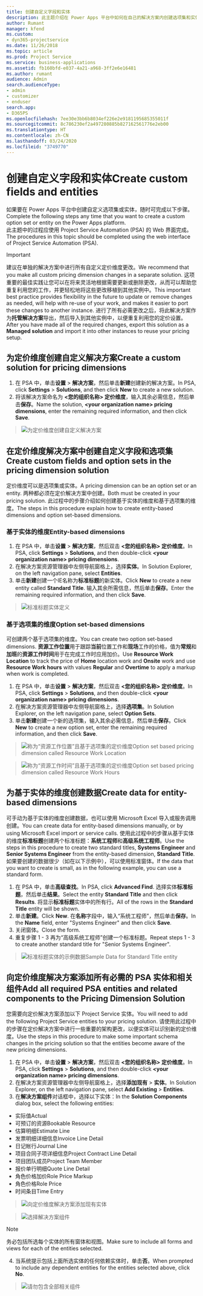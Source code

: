 ```yaml
---
title: 创建自定义字段和实体
description: 此主题介绍在 Power Apps 平台中如何在自己的解决方案内创建选项集和实体。
author: Rumant
manager: kfend
ms.custom:
- dyn365-projectservice
ms.date: 11/26/2018
ms.topic: article
ms.prod: Project Service
ms.service: business-applications
ms.assetid: fb160bfd-e037-4a21-a968-3ff2e6e16481
ms.author: rumant
audience: Admin
search.audienceType:
- admin
- customizer
- enduser
search.app:
- D365PS
ms.openlocfilehash: 7ee30e3bb6b8034ef226e2e9181195685355011f
ms.sourcegitcommit: 8c786230ef2a497280885b827162561776e2eb00
ms.translationtype: HT
ms.contentlocale: zh-CN
ms.lasthandoff: 03/24/2020
ms.locfileid: "3749770"
---
```

# <a name="create-custom-fields-and-entities"></a><span data-ttu-id="eaa4f-103">创建自定义字段和实体</span><span class="sxs-lookup"><span data-stu-id="eaa4f-103">Create custom fields and entities</span></span> 

<span data-ttu-id="eaa4f-104">如果要在 Power Apps 平台中创建自定义选项集或实体，随时可完成以下步骤。</span><span class="sxs-lookup"><span data-stu-id="eaa4f-104">Complete the following steps any time that you want to create a custom option set or entity on the Power Apps platform.</span></span>  
<span data-ttu-id="eaa4f-105">此主题中的过程应使用 Project Service Automation (PSA) 的 Web 界面完成。</span><span class="sxs-lookup"><span data-stu-id="eaa4f-105">The procedures in this topic should be completed using the web interface of Project Service Automation (PSA).</span></span>

> [!IMPORTANT]
> <span data-ttu-id="eaa4f-106">建议在单独的解决方案中进行所有自定义定价维度更改。</span><span class="sxs-lookup"><span data-stu-id="eaa4f-106">We recommend that you make all custom pricing dimension changes in a separate solution.</span></span> <span data-ttu-id="eaa4f-107">这项重要的最佳实践让您可以在将来灵活地根据需要更新或删除更改，从而可以帮助您重复利用您的工作，并更轻松地将这些更改移植到其他实例中。</span><span class="sxs-lookup"><span data-stu-id="eaa4f-107">This important best practice provides flexibility in the future to update or remove changes as needed, will help with re-use of your work, and makes it easier to port these changes to another instance.</span></span> <span data-ttu-id="eaa4f-108">进行了所有必需更改之后，将此解决方案作为**托管解决方案**导出，然后导入到其他实例中，以便重复利用您的定价设置。</span><span class="sxs-lookup"><span data-stu-id="eaa4f-108">After you have made all of the required changes, export this solution as a **Managed solution** and import it into other instances to reuse your pricing setup.</span></span>


## <a name="create-a-custom-solution-for-pricing-dimensions"></a><span data-ttu-id="eaa4f-109">为定价维度创建自定义解决方案</span><span class="sxs-lookup"><span data-stu-id="eaa4f-109">Create a custom solution for pricing dimensions</span></span>
1. <span data-ttu-id="eaa4f-110">在 PSA 中，单击**设置** > **解决方案**，然后单击**新建**创建新的解决方案。</span><span class="sxs-lookup"><span data-stu-id="eaa4f-110">In PSA, click **Settings** > **Solutions**, and then click **New** to create a new solution.</span></span> 
2. <span data-ttu-id="eaa4f-111">将该解决方案命名为 **\<您的组织名称> 定价维度**，输入其余必需信息，然后单击**保存**。</span><span class="sxs-lookup"><span data-stu-id="eaa4f-111">Name the solution, **\<your organization name> pricing dimensions**, enter the remaining required information, and then click **Save**.</span></span>

> ![为定价维度创建自定义解决方案](media/Creation-of-custom-pricing-dimension-solution.PNG)
  
## <a name="create-custom-fields-and-option-sets-in-the-pricing-dimension-solution"></a><span data-ttu-id="eaa4f-113">在定价维度解决方案中创建自定义字段和选项集</span><span class="sxs-lookup"><span data-stu-id="eaa4f-113">Create custom fields and option sets in the pricing dimension solution</span></span>

<span data-ttu-id="eaa4f-114">定价维度可以是选项集或实体。</span><span class="sxs-lookup"><span data-stu-id="eaa4f-114">A pricing dimension can be an option set or an entity.</span></span> <span data-ttu-id="eaa4f-115">两种都必须在定价解决方案中创建。</span><span class="sxs-lookup"><span data-stu-id="eaa4f-115">Both must be created in your pricing solution.</span></span> <span data-ttu-id="eaa4f-116">此过程中的步骤介绍如何创建基于实体的维度和基于选项集的维度。</span><span class="sxs-lookup"><span data-stu-id="eaa4f-116">The steps in this procedure explain how to create entity-based dimensions and option set-based dimensions.</span></span>

### <a name="entity-based-dimensions"></a><span data-ttu-id="eaa4f-117">基于实体的维度</span><span class="sxs-lookup"><span data-stu-id="eaa4f-117">Entity-based dimensions</span></span>

1. <span data-ttu-id="eaa4f-118">在 PSA 中，单击**设置** > **解决方案**，然后双击 **\<您的组织名称> 定价维度**。</span><span class="sxs-lookup"><span data-stu-id="eaa4f-118">In PSA, click **Settings** > **Solutions**, and then double-click **\<your organization name> pricing dimensions**.</span></span>
2. <span data-ttu-id="eaa4f-119">在解决方案资源管理器中左侧导航窗格上，选择**实体**。</span><span class="sxs-lookup"><span data-stu-id="eaa4f-119">In Solution Explorer, on the left navigation pane, select **Entities**.</span></span>
3. <span data-ttu-id="eaa4f-120">单击**新建**创建一个IE名称为**标准标题**的新实体。</span><span class="sxs-lookup"><span data-stu-id="eaa4f-120">Click **New** to create a new entity called **Standard Title**.</span></span> <span data-ttu-id="eaa4f-121">输入其余所需信息，然后单击**保存**。</span><span class="sxs-lookup"><span data-stu-id="eaa4f-121">Enter the remaining required information, and then click **Save**.</span></span>

> ![标准标题实体定义](media/Standard-Title-entity-definition.png)


### <a name="option-set-based-dimensions"></a><span data-ttu-id="eaa4f-123">基于选项集的维度</span><span class="sxs-lookup"><span data-stu-id="eaa4f-123">Option set-based dimensions</span></span> 
<span data-ttu-id="eaa4f-124">可创建两个基于选项集的维度。</span><span class="sxs-lookup"><span data-stu-id="eaa4f-124">You can create two option set-based dimensions.</span></span> <span data-ttu-id="eaa4f-125">**资源工作位置**用于跟踪**当前**位置工作和**现场**工作的价格，值为**常规**和**加班**的**资源工作时间**用于在完成工作时应用加价。</span><span class="sxs-lookup"><span data-stu-id="eaa4f-125">Use **Resource Work Location** to track the price of **Home** location work and **Onsite** work and use **Resource Work hours** with values **Regular** and **Overtime** to apply a markup when work is completed.</span></span>


1. <span data-ttu-id="eaa4f-126">在 PSA 中，单击**设置** > **解决方案**，然后双击 **\<您的组织名称> 定价维度**。</span><span class="sxs-lookup"><span data-stu-id="eaa4f-126">In PSA, click **Settings** > **Solutions**, and then double-click  **\<your organization name> pricing dimensions**.</span></span> 
2. <span data-ttu-id="eaa4f-127">在解决方案资源管理器中左侧导航窗格上，选择**选项集**。</span><span class="sxs-lookup"><span data-stu-id="eaa4f-127">In Solution Explorer, on the left navigation pane, select  **Option Sets**.</span></span> 
3. <span data-ttu-id="eaa4f-128">单击**新建**创建一个新的选项集，输入其余必需信息，然后单击**保存**。</span><span class="sxs-lookup"><span data-stu-id="eaa4f-128">Click **New** to create a new option set, enter the remaining required information, and then click **Save**.</span></span>

> ![<span data-ttu-id="eaa4f-129">称为“资源工作位置”且基于选项集的定价维度</span><span class="sxs-lookup"><span data-stu-id="eaa4f-129">Option set based pricing dimension called Resource Work Location</span></span> ](media/Option-set-PD-called-Resource-Work-Location.png)

> ![<span data-ttu-id="eaa4f-130">称为“资源工作时间”且基于选项集的定价维度</span><span class="sxs-lookup"><span data-stu-id="eaa4f-130">Option set based pricing dimension called Resource Work Hours</span></span> ](media/Option-set-PD-called-Resource-Work-Hours.PNG)


## <a name="create-data-for-entity-based-dimensions"></a><span data-ttu-id="eaa4f-131">为基于实体的维度创建数据</span><span class="sxs-lookup"><span data-stu-id="eaa4f-131">Create data for entity-based dimensions</span></span>

<span data-ttu-id="eaa4f-132">可手动为基于实体的维度创建数据，也可以使用 Microsoft Excel 导入或服务调用创建。</span><span class="sxs-lookup"><span data-stu-id="eaa4f-132">You can create data for entity-based dimensions manually, or by using Microsoft Excel import or service calls.</span></span> <span data-ttu-id="eaa4f-133">使用此过程中的步骤从基于实体的维度**标准标题**创建两个标准标题：**系统工程师**和**高级系统工程师**。</span><span class="sxs-lookup"><span data-stu-id="eaa4f-133">Use the steps in this procedure to create two standard titles, **Systems Engineer** and **Senior Systems Engineer** from the entity-based dimension, **Standard Title**.</span></span> <span data-ttu-id="eaa4f-134">如果要创建的数据很少（如在以下示例中），可以使用标准窗体。</span><span class="sxs-lookup"><span data-stu-id="eaa4f-134">If the data that you want to create is small, as in the following example, you can use a standard form.</span></span>

1. <span data-ttu-id="eaa4f-135">在 PSA 中，单击**高级查找**。</span><span class="sxs-lookup"><span data-stu-id="eaa4f-135">In PSA, click **Advanced Find**.</span></span> <span data-ttu-id="eaa4f-136">选择实体**标准标题**，然后单击**结果**。</span><span class="sxs-lookup"><span data-stu-id="eaa4f-136">Select the entity **Standard Title** and then click **Results**.</span></span> <span data-ttu-id="eaa4f-137">将显示**标准标题**实体中的所有行。</span><span class="sxs-lookup"><span data-stu-id="eaa4f-137">All of the rows in the **Standard Title** entity will be shown.</span></span>
2. <span data-ttu-id="eaa4f-138">单击**新建**。</span><span class="sxs-lookup"><span data-stu-id="eaa4f-138">Click **New**.</span></span> <span data-ttu-id="eaa4f-139">在**名称**字段中，输入“系统工程师”，然后单击**保存**。</span><span class="sxs-lookup"><span data-stu-id="eaa4f-139">In the **Name** field, enter "Systems Engineer" and then click **Save**.</span></span>
3. <span data-ttu-id="eaa4f-140">关闭窗体。</span><span class="sxs-lookup"><span data-stu-id="eaa4f-140">Close the form.</span></span> 
4. <span data-ttu-id="eaa4f-141">重复步骤 1 - 3 再为“高级系统工程师”创建一个标准标题。</span><span class="sxs-lookup"><span data-stu-id="eaa4f-141">Repeat steps 1 - 3 to create another standard title for "Senior Systems Engineer".</span></span>

> ![<span data-ttu-id="eaa4f-142">标准标题实体的示例数据</span><span class="sxs-lookup"><span data-stu-id="eaa4f-142">Sample Data for Standard Title entity</span></span> ](media/ST-data.png)

## <a name="add-all-required-psa-entities-and-related-components-to-the-pricing-dimension-solution"></a><span data-ttu-id="eaa4f-143">向定价维度解决方案添加所有必需的 PSA 实体和相关组件</span><span class="sxs-lookup"><span data-stu-id="eaa4f-143">Add all required PSA entities and related components to the Pricing Dimension Solution</span></span>
<span data-ttu-id="eaa4f-144">您需要向定价解决方案添加以下 Project Service 实体。</span><span class="sxs-lookup"><span data-stu-id="eaa4f-144">You will need to add the following Project Service entities to your pricing solution.</span></span> <span data-ttu-id="eaa4f-145">请使用此过程中的步骤在定价解决方案中进行一些重要的架构更改，以便实体可以识别新的定价维度。</span><span class="sxs-lookup"><span data-stu-id="eaa4f-145">Use the steps in this procedure to make some important schema changes in the pricing solution so that the entities become aware of the new pricing dimensions.</span></span>

1. <span data-ttu-id="eaa4f-146">在 PSA 中，单击**设置** > **解决方案**，然后双击 **\<您的组织名称> 定价维度**。</span><span class="sxs-lookup"><span data-stu-id="eaa4f-146">In PSA, click **Settings** > **Solutions**, and then double-click **\<your organization name> pricing dimensions**.</span></span> 
2. <span data-ttu-id="eaa4f-147">在解决方案资源管理器中左侧导航窗格上，选择**添加现有** > **实体**。</span><span class="sxs-lookup"><span data-stu-id="eaa4f-147">In Solution Explorer, on the left navigation pane, select **Add Existing** > **Entities**.</span></span>
3. <span data-ttu-id="eaa4f-148">在**解决方案组件**对话框中，选择以下实体：</span><span class="sxs-lookup"><span data-stu-id="eaa4f-148">In the **Solution Components** dialog box, select the following entities:</span></span>

- <span data-ttu-id="eaa4f-149">实际值</span><span class="sxs-lookup"><span data-stu-id="eaa4f-149">Actual</span></span>
- <span data-ttu-id="eaa4f-150">可预订的资源</span><span class="sxs-lookup"><span data-stu-id="eaa4f-150">Bookable Resource</span></span>
- <span data-ttu-id="eaa4f-151">估算明细</span><span class="sxs-lookup"><span data-stu-id="eaa4f-151">Estimate Line</span></span>
- <span data-ttu-id="eaa4f-152">发票明细详细信息</span><span class="sxs-lookup"><span data-stu-id="eaa4f-152">Invoice Line Detail</span></span>
- <span data-ttu-id="eaa4f-153">日记帐行</span><span class="sxs-lookup"><span data-stu-id="eaa4f-153">Journal Line</span></span>
- <span data-ttu-id="eaa4f-154">项目合同子项详细信息</span><span class="sxs-lookup"><span data-stu-id="eaa4f-154">Project Contract Line Detail</span></span>
- <span data-ttu-id="eaa4f-155">项目团队成员</span><span class="sxs-lookup"><span data-stu-id="eaa4f-155">Project Team Member</span></span>
- <span data-ttu-id="eaa4f-156">报价单行明细</span><span class="sxs-lookup"><span data-stu-id="eaa4f-156">Quote Line Detail</span></span>
- <span data-ttu-id="eaa4f-157">角色价格加价</span><span class="sxs-lookup"><span data-stu-id="eaa4f-157">Role Price Markup</span></span>
- <span data-ttu-id="eaa4f-158">角色价格</span><span class="sxs-lookup"><span data-stu-id="eaa4f-158">Role Price</span></span> 
- <span data-ttu-id="eaa4f-159">时间条目</span><span class="sxs-lookup"><span data-stu-id="eaa4f-159">Time Entry</span></span> 

> ![向定价维度解决方案添加现有实体](media/Existing-entities-to-PD-solution.png)

> ![选择解决方案组件](media/Dimension-Components.png)

> [!NOTE]
> <span data-ttu-id="eaa4f-162">务必包括所选每个实体的所有窗体和视图。</span><span class="sxs-lookup"><span data-stu-id="eaa4f-162">Make sure to include all forms and views for each of the entities selected.</span></span>

4. <span data-ttu-id="eaa4f-163">当系统提示包括上面所选实体的任何依赖实体时，单击**否**。</span><span class="sxs-lookup"><span data-stu-id="eaa4f-163">When prompted to include any dependent entities for the entities selected above, click **No**.</span></span>

> ![请勿包含全部相关组件](media/Do-not-include-required.png)



